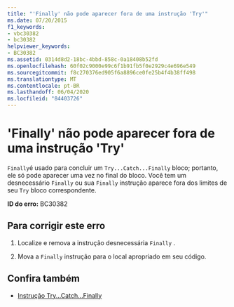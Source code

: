 ```yaml
---
title: "'Finally' não pode aparecer fora de uma instrução 'Try'"
ms.date: 07/20/2015
f1_keywords:
- vbc30382
- bc30382
helpviewer_keywords:
- BC30382
ms.assetid: 0314d8d2-18bc-4bbd-858c-0a18408b52fd
ms.openlocfilehash: 60f02c9000e99c6f1b91fb5f0e2929c4e696e549
ms.sourcegitcommit: f8c270376ed905f6a8896ce0fe25b4f4b38ff498
ms.translationtype: MT
ms.contentlocale: pt-BR
ms.lasthandoff: 06/04/2020
ms.locfileid: "84403726"
---
```

# <a name="finally-cannot-appear-outside-a-try-statement"></a>'Finally' não pode aparecer fora de uma instrução 'Try'
`Finally`é usado para concluir um `Try...Catch...Finally` bloco; portanto, ele só pode aparecer uma vez no final do bloco. Você tem um desnecessário `Finally` ou sua `Finally` instrução aparece fora dos limites de seu `Try` bloco correspondente.  
  
 **ID do erro:** BC30382  
  
## <a name="to-correct-this-error"></a>Para corrigir este erro  
  
1. Localize e remova a instrução desnecessária `Finally` .  
  
2. Mova a `Finally` instrução para o local apropriado em seu código.  
  
## <a name="see-also"></a>Confira também

- [Instrução Try...Catch...Finally](../language-reference/statements/try-catch-finally-statement.md)

